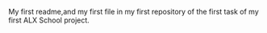 My first readme,and my first file in my first repository of the first task of my first ALX School project.
